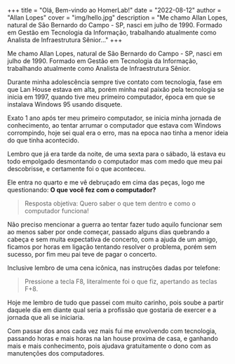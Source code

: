 +++
title = "Olá, Bem-vindo ao HomerLab!"
date = "2022-08-12"
author = "Allan Lopes"
cover = "img/hello.jpg"
description = "Me chamo Allan Lopes, natural de São Bernardo do Campo - SP, nasci em julho de 1990. Formado em Gestão em Tecnologia da Informação, trabalhando atualmente como Analista de Infraestrutura Sênior..."
+++

Me chamo Allan Lopes, natural de São Bernardo do Campo - SP, nasci em julho de 1990. Formado em Gestão em Tecnologia da Informação, trabalhando atualmente como Analista de Infraestrutura Sênior.

Durante minha adolescência sempre tive contato com tecnologia, fase em que Lan House estava em alta, porém minha real paixão pela tecnologia se inicia em 1997, quando tive meu primeiro computador, época em que se instalava Windows 95 usando disquete.

Exato 1 ano após ter meu primeiro computador, se inicia minha jornada de conhecimento, ao tentar arrumar o computador que estava com Windows corrompindo, hoje sei qual era o erro, mas na epoca nao tinha a menor ideia do que tinha acontecido.

Lembro que já era tarde da noite, de uma sexta para o sábado, lá estava eu todo empolgado desmontando o computador mas com medo que meu pai descobrisse, e certamente foi o que aconteceu.

Ele entra no quarto e me vê debruçado em cima das peças, logo me questionando: **O que você fez com o computador?**

> Resposta objetiva: Quero saber o que tem dentro e como o computador funciona!

Não preciso mencionar a guerra ao tentar fazer tudo aquilo funcionar sem ao menos saber por onde começar, passado alguns dias quebrando a cabeça e sem muita expectativa de concerto, com a ajuda de um amigo, ficamos por horas em ligação tentando resolver o problema, porém sem sucesso, por fim meu pai teve de pagar o concerto.

Inclusive lembro de uma cena icônica, nas instruções dadas por telefone:

> Pressione a tecla F8, literalmente foi o que fiz, apertando as teclas F+8.

Hoje me lembro de tudo que passei com muito carinho, pois soube a partir daquele dia em diante qual seria a profissão que gostaria de exercer e a jornada que ali se iniciaria.

Com passar dos anos cada vez mais fui me envolvendo com tecnologia, passando horas e mais horas na lan house proxima de casa, e ganhando mais e mais conhecimento, pois ajudava gratuitamente o dono com as manutenções dos computadores.
